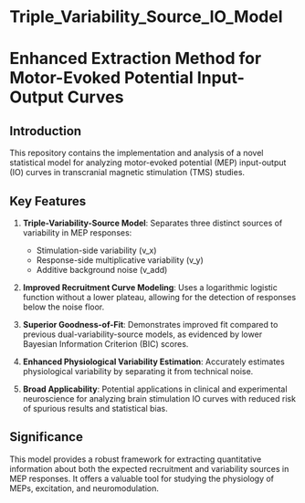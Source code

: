 # Triple_Variability_Source_IO_Model
# Enhanced Extraction Method for Motor-Evoked Potential Input-Output Curves

## Introduction

This repository contains the implementation and analysis of a novel statistical model for analyzing motor-evoked potential (MEP) input-output (IO) curves in transcranial magnetic stimulation (TMS) studies.

## Key Features

1. **Triple-Variability-Source Model**: Separates three distinct sources of variability in MEP responses:
   - Stimulation-side variability (v_x)
   - Response-side multiplicative variability (v_y)
   - Additive background noise (v_add)

2. **Improved Recruitment Curve Modeling**: Uses a logarithmic logistic function without a lower plateau, allowing for the detection of responses below the noise floor.

3. **Superior Goodness-of-Fit**: Demonstrates improved fit compared to previous dual-variability-source models, as evidenced by lower Bayesian Information Criterion (BIC) scores.

4. **Enhanced Physiological Variability Estimation**: Accurately estimates physiological variability by separating it from technical noise.

5. **Broad Applicability**: Potential applications in clinical and experimental neuroscience for analyzing brain stimulation IO curves with reduced risk of spurious results and statistical bias.

## Significance

This model provides a robust framework for extracting quantitative information about both the expected recruitment and variability sources in MEP responses. It offers a valuable tool for studying the physiology of MEPs, excitation, and neuromodulation.
